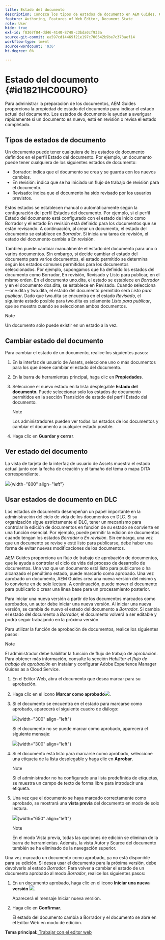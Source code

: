 ```yaml
---
title: Estado del documento
description: Conozca los tipos de estados de documento en AEM Guides. Obtenga información sobre cómo cambiar o ver el estado del documento y utilizar el estado del documento en DLC.
feature: Authoring, Features of Web Editor, Document State
role: User
hide: true
exl-id: f8367f84-dd46-4140-8748-c3bda0cf933a
source-git-commit: ea597cd14469f21e197c700542b9be7c373aef14
workflow-type: tm+mt
source-wordcount: '936'
ht-degree: 0%

---
```


# Estado del documento {#id1821HC00URO}

Para administrar la preparación de los documentos, AEM Guides proporciona la propiedad de estado del documento para indicar el estado actual del documento. Los estados de documento le ayudan a averiguar rápidamente si un documento es nuevo, está en revisión o revisa el estado completado.

## Tipos de estados de documento

Un documento puede tener cualquiera de los estados de documento definidos en el perfil Estado del documento. Por ejemplo, un documento puede tener cualquiera de los siguientes estados de documento:

- Borrador: indica que el documento se crea y se guarda con los nuevos cambios.
- En revisión: indica que se ha iniciado un flujo de trabajo de revisión para el documento.
- Revisado: indica que el documento ha sido revisado por los usuarios previstos.

Estos estados se establecen manual o automáticamente según la configuración del perfil Estados del documento. Por ejemplo, si el perfil Estado del documento está configurado con el estado de inicio como Borrador y el estado En revisión está definido para los documentos que se están revisando. A continuación, al crear un documento, el estado del documento se establece en *Borrador*. Si inicia una tarea de revisión, el estado del documento cambia a En revisión.

También puede cambiar manualmente el estado del documento para uno o varios documentos. Sin embargo, si decide cambiar el estado del documento para varios documentos, el estado permitido se determina según los estados comunes permitidos para los documentos seleccionados. Por ejemplo, supongamos que ha definido los estados del documento como Borrador, En revisión, Revisado y Listo para publicar, en el mismo orden. En el documento uno.dita, el estado se establece en *Borrador* y en el documento dos.dita, se establece en Revisado. Cuando selecciona —one.dita y two.dita, el estado del documento permitido será *Listo para publicar*. Dado que two.dita se encuentra en el estado *Revisado*, el siguiente estado posible para two.dita es solamente *Listo para publicar*, que se muestra cuando se seleccionan ambos documentos.

>[!NOTE]
>
> Un documento sólo puede existir en un estado a la vez.

## Cambiar estado del documento

Para cambiar el estado de un documento, realice los siguientes pasos:

1. En la interfaz de usuario de Assets, seleccione uno o más documentos para los que desee cambiar el estado del documento.
1. En la barra de herramientas principal, haga clic en **Propiedades**.
1. Seleccione el nuevo estado en la lista desplegable **Estado del documento**. Puede seleccionar solo los estados de documento permitidos en la sección Transición de estado del perfil Estado del documento.

   >[!NOTE]
   >
   >Los administradores pueden ver todos los estados de los documentos y cambiar el documento a cualquier estado posible.

1. Haga clic en **Guardar y cerrar**.

## Ver estado del documento

La vista de tarjeta de la interfaz de usuario de Assets muestra el estado actual junto con la fecha de creación y el tamaño del tema o mapa DITA correspondiente.

![](images/document_state.png){width="800" align="left"}

## Usar estados de documento en DLC

Los estados de documento desempeñan un papel importante en la administración del ciclo de vida de los documentos en DLC. Si su organización sigue estrictamente el DLC, tener un mecanismo para controlar la edición de documentos en función de su estado se convierte en una función esencial. Por ejemplo, puede permitir la edición de documentos cuando tengan los estados *Borrador* o *En revisión*. Sin embargo, una vez que un documento se revise y esté listo para publicarse, debe haber una forma de evitar nuevas modificaciones de los documentos.

AEM Guides proporciona un flujo de trabajo de aprobación de documentos, que le ayuda a controlar el ciclo de vida del proceso de desarrollo de documentos. Una vez que un documento está listo para publicarse o ha alcanzado el penúltimo estado, puede marcarlo como aprobado. Una vez aprobado un documento, AEM Guides crea una nueva versión del mismo y lo convierte en de solo lectura. A continuación, puede mover el documento para publicarlo o crear una línea base para un procesamiento posterior.

Para iniciar una nueva versión a partir de los documentos marcados como aprobados, un autor debe iniciar una nueva versión. Al iniciar una nueva versión, se cambia de nuevo el estado del documento a *Borrador*. Si cambia el estado del documento a *Borrador*, el documento volverá a ser editable y podrá seguir trabajando en la próxima versión.

Para utilizar la función de aprobación de documentos, realice los siguientes pasos:

>[!NOTE]
>
> El administrador debe habilitar la función de flujo de trabajo de aprobación. Para obtener más información, consulte la sección *Habilitar el flujo de trabajo de aprobación* en Instalar y configurar Adobe Experience Manager Guides as a Cloud Service.

1. En el Editor Web, abra el documento que desea marcar para su aprobación.

1. Haga clic en el icono **Marcar como aprobado**![](images/mark_approve_icon.svg).

1. Si el documento se encuentra en el estado para marcarse como aprobado, aparecerá el siguiente cuadro de diálogo:

   ![](images/mark-approved-correct-state.png){width="300" align="left"}

   Si el documento no se puede marcar como aprobado, aparecerá el siguiente mensaje:

   ![](images/mark-approved-incorrect-state.png){width="300" align="left"}

1. Si el documento está listo para marcarse como aprobado, seleccione una etiqueta de la lista desplegable y haga clic en **Aprobar**.

   >[!NOTE]
   >
   > Si el administrador no ha configurado una lista predefinida de etiquetas, se muestra un campo de texto de forma libre para introducir una etiqueta.

1. Una vez que el documento se haya marcado correctamente como aprobado, se mostrará una **vista previa** del documento en modo de solo lectura.

   ![](images/approved-doc-read-only.png){width="650" align="left"}

   >[!NOTE]
   >
   > En el modo Vista previa, todas las opciones de edición se eliminan de la barra de herramientas. Además, la vista Autor y Source del documento también se ha eliminado de la navegación superior.


Una vez marcado un documento como aprobado, ya no está disponible para su edición. Si desea usar el documento para la próxima versión, debe devolverlo al estado *Borrador*. Para volver a cambiar el estado de un documento aprobado al modo *Borrador*, realice los siguientes pasos:

1. En un documento aprobado, haga clic en el icono **Iniciar una nueva versión** ![](images/approved-restart-draft-mode-icon.svg).

   Aparecerá el mensaje Iniciar nueva versión.

1. Haga clic en **Confirmar**.

   El estado del documento cambia a Borrador y el documento se abre en el Editor Web en modo de edición.


**Tema principal:**[ Trabajar con el editor web](web-editor.md)
